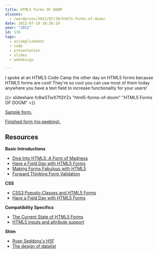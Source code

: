 ```yaml
---
title: HTML5 Forms OF DOOM
aliases:
  - /wordpress/2012/07/10/html5-forms-of-doom/
date: 2012-07-10 16:26:19
year: "2012"
id: 576
tags:
  - accomplishment
  - code
  - presentation
  - slides
  - webdesign

---
```


I spoke at an HTML5 Code Camp the other day on HTML5 forms because HTML5 forms are cool! They're so cool you can use most of them today anywhere you have a text field to increase functionality for your users!

{{< slideshare fc8wSTwX7fQYZs "html5-forms-of-doom" "HTML5 Forms OF DOOM" >}}

[Sample form.](/html5forms/unfinished.html)

[Finished form (no peeking).](/html5forms/finished.html)

## Resources

**Basic Introductions**

* [Dive Into HTML5: A Form of Madness](http://diveintohtml5.info/forms.html)
* [Have a Field Day with HTML5 Forms](https://24ways.org/2009/have-a-field-day-with-html5-forms/)
* [Making Forms Fabulous with HTML5](https://www.html5rocks.com/en/tutorials/forms/html5forms/)
* [Forward Thinking Form Validation](https://alistapart.com/articles/forward-thinking-form-validation/)

**CSS**

*   [CSS3 Pseudo-Classes and HTML5 Forms](http://html5doctor.com/css3-pseudo-classes-and-html5-forms/)
*   [Have a Field Day with HTML5 Forms](https://24ways.org/2009/have-a-field-day-with-html5-forms/)

**Compatibility Specifics**

*   [The Current State of HTML5 Forms](http://wufoo.com/html5/)
*   [HTML5 inputs and attribute support](http://miketaylr.com/code/input-type-attr.html)

**Shim**

*   [Ryan Seddons's H5F](https://github.com/ryanseddon/H5F)
*   [The design of datalist](https://adactio.com/journal/4272/)
